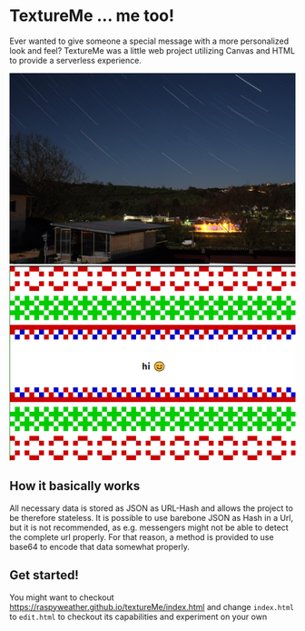 # TextureMe ... me too!

Ever wanted to give someone a special message with a more personalized look and feel?
TextureMe was a little web project utilizing Canvas and HTML to provide a serverless experience.

![sample image 1](sample1.png)
![sample image 2](sample2.png)

## How it basically works

All necessary data is stored as JSON as URL-Hash and allows the project to be therefore stateless. It is possible to use barebone JSON as Hash in a Url, but it is not recommended, as e.g. messengers might not be able to detect the complete url properly. For that reason, a method is provided to use base64 to encode that data somewhat properly.


## Get started!

You might want to checkout https://raspyweather.github.io/textureMe/index.html and change ```index.html``` to ```edit.html``` to checkout its capabilities and experiment on your own 

